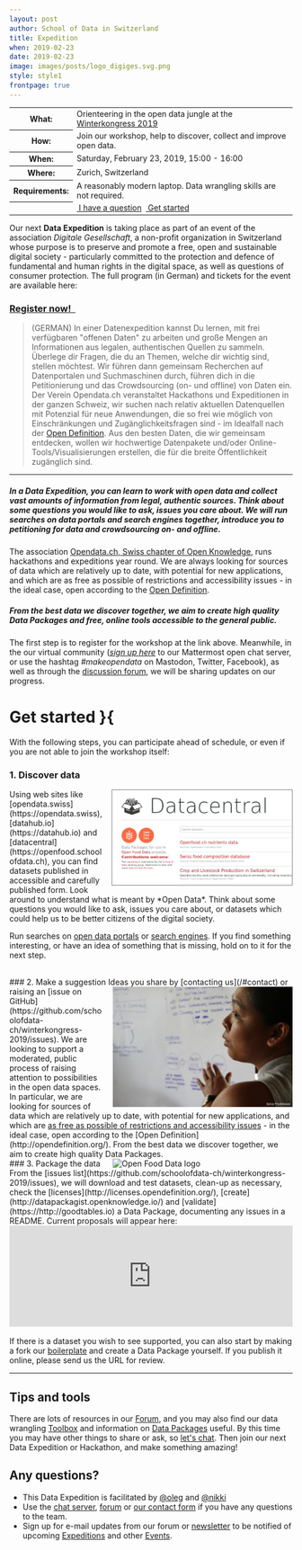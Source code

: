 ```yaml
---
layout: post
author: School of Data in Switzerland
title: Expedition
when: 2019-02-23
date: 2019-02-23
image: images/posts/logo_digiges.svg.png
style: style1
frontpage: true
---
```


<table>
<tr><th>What:</th><td>Orienteering in the open data jungle at the <a href="https://www.digitale-gesellschaft.ch/kongress/2019/">Winterkongress 2019</a></td></tr>
<tr><th>How:</th><td>Join our workshop, help to discover, collect and improve open data.</td></tr>
<tr><th>When:</th><td>Saturday, February 23, 2019, 15:00 - 16:00</td></tr>
<tr><th>Where:</th><td>Zurich, Switzerland</td></tr>
<tr><th>Requirements:</th><td>A reasonably modern laptop. Data wrangling skills are not required.</td></tr>
<tr><th></th><td> <a href="/#contact" class="button"><i style="color:blue" class="fa fa-question-circle-o" aria-hidden="true"></i>&nbsp;I have a question</a>&nbsp; <a href="#getstarted" class="button"><i style="color:#ed0" class="fa fa-lemon-o" aria-hidden="true"></i>&nbsp;Get started</a></td></tr>
</table>

<a name="register"></a>

Our next **Data Expedition** is taking place as part of an event of the association _Digitale Gesellschaft_, a non-profit organization in Switzerland whose purpose is to preserve and promote a free, open and sustainable digital society - particularly committed to the protection and defence of fundamental and human rights in the digital space, as well as questions of consumer protection. The full program (in German) and tickets for the event are available here:

<a name="getstarted"></a>
### <a href="https://www.digitale-gesellschaft.ch/2018/12/18/winterkongress-der-digitalen-gesellschaft-vom-23-februar-2019-programm-und-tickets-sind-verfuegbar/" class="button special">Register now! &nbsp;<i style="color:#ed0" class="fa fa-lemon-o fa-5" aria-hidden="true"></i></a>

> (GERMAN) In einer Datenexpedition kannst Du lernen, mit frei verfügbaren "offenen Daten" zu arbeiten und große Mengen an Informationen aus legalen, authentischen Quellen zu sammeln. Überlege dir Fragen, die du an Themen, welche dir wichtig sind, stellen möchtest. Wir führen dann gemeinsam Recherchen auf Datenportalen und Suchmaschinen durch, führen dich in die Petitionierung und das Crowdsourcing (on- und offline) von Daten ein. Der Verein Opendata.ch veranstaltet Hackathons und Expeditionen in der ganzen Schweiz, wir suchen nach relativ aktuellen Datenquellen mit Potenzial für neue Anwendungen, die so frei wie möglich von Einschränkungen und Zugänglichkeitsfragen sind - im Idealfall nach der [Open Definition](https://opendefinition.org/). Aus den besten Daten, die wir gemeinsam entdecken, wollen wir hochwertige Datenpakete und/oder Online-Tools/Visualisierungen erstellen, die für die breite Öffentlichkeit zugänglich sind.

---

##### In a Data Expedition, you can learn to work with open data and collect vast amounts of information from legal, authentic sources. Think about some questions you would like to ask, issues you care about. We will run searches on data portals and search engines together, introduce you to petitioning for data and crowdsourcing on- and offline.

The association [Opendata.ch, Swiss chapter of Open Knowledge](https://opendata.ch), runs hackathons and expeditions year round. We are always looking for sources of data which are relatively up to date, with potential for new applications, and which are as free as possible of restrictions and accessibility issues - in the ideal case, open according to the [Open Definition](https://opendefinition.org/).

##### From the best data we discover together, we aim to create high quality Data Packages and free, online tools accessible to the general public.

The first step is to register for the workshop at the link above. Meanwhile, in the our virtual community (*[sign up here](https://team.opendata.ch/signup_user_complete/?id=mfshrwcpyjyfdxui5g885erw5o)* to our Mattermost open chat server, or use the hashtag *#makeopendata* on Mastodon, Twitter, Facebook), as well as through the [discussion forum](https://forum.schoolofdata.ch/t/23-2-data-expedition-digiges/494), we will be sharing updates on our progress.

# Get started }{

With the following steps, you can participate ahead of schedule, or even if you are not able to join the workshop itself:

### 1. Discover data

<img align="right" style="margin-left:1em; border:1px solid grey" title="Screenshot of Datacentral" src="/images/posts/food-dc.jpg" width="320">
Using web sites like [opendata.swiss](https://opendata.swiss), [datahub.io](https://datahub.io) and [datacentral](https://openfood.schoolofdata.ch), you can find datasets published in accessible and carefully published form. Look around to understand what is meant by *Open Data*. Think about some questions you would like to ask, issues you care about, or datasets which could help us to be better citizens of the digital society.

Run searches on [open data portals](https://forum.schoolofdata.ch/t/open-data-portals-in-switzerland/497/1) or [search engines](https://en.wikipedia.org/wiki/List_of_search_engines). If you find something interesting, or have an idea of something that is missing, hold on to it for the next step.

<br clear="all">
### 2. Make a suggestion

<img align="right" style="margin-left:1em" title="Angelica by Sylvia Fredriksson" src="/images/camps/Angelica_sm_attributed.jpg" width="320">
Ideas you share by [contacting us](/#contact) or raising an [issue on GitHub](https://github.com/schoolofdata-ch/winterkongress-2019/issues). We are looking to support a moderated, public process of raising attention to possibilities in the open data spaces. In particular, we are looking for sources of data which are relatively up to date, with potential for new applications, and which are <u>as free as possible of restrictions and accessibility issues</u> - in the ideal case, open according to the [Open Definition](http://opendefinition.org/). From the best data we discover together, we aim to create high quality Data Packages.

<br clear="all">
### 3. Package the data

<img align="right" style="margin-left:1em" width="320" title="Open Food Data logo" src="https://blog.okfn.org/files/2016/02/Screen-Shot-2016-02-01-at-8.57.44-AM.png">
From the [issues list](https://github.com/schoolofdata-ch/winterkongress-2019/issues), we will download and test datasets, clean-up as necessary, check the [licenses](http://licenses.opendefinition.org/), [create](http://datapackagist.openknowledge.io/) and [validate](https://http://goodtables.io) a Data Package, documenting any issues in a README. Current proposals will appear here:

<iframe src="https://azu.github.io/github-issue-widget/?owner=schoolofdata-ch&repo=winterkongress-2019&limit=5&random" allowtransparency="true" frameborder="0" scrolling="0" width="100%" height="180"></iframe>

If there is a dataset you wish to see supported, you can also start by making a fork our [boilerplate](https://github.com/schoolofdata-ch/datapackage-boilerplate) and create a Data Package yourself. If you publish it online, please send us the URL for review.

---

## Tips and tools

There are lots of resources in our [Forum](https://forum.schoolofdata.ch), and you may also find our data wrangling [Toolbox](http://toolbox.schoolofdata.ch) and information on [Data Packages](http://openfood.schoolofdata.ch/about/) useful. By this time you may have other things to share or ask, so [let's chat](/#contact). Then join our next Data Expedition or Hackathon, and make something amazing!

<a name="contact"></a>
## Any questions?

- This Data Expedition is facilitated by [@oleg](https://forum.schoolofdata.ch/users/oleg/) and [@nikki](https://forum.schoolofdata.ch/users/nikki/)
- Use the [chat server](https://team.opendata.ch), [forum](https://forum.schoolofdata.ch) or [our contact form](http://schoolofdata.ch#contact) if you have any questions to the team.
- Sign up for e-mail updates from our forum or [newsletter](https://tinyletter.com/schoolofdata-ch) to be notified of upcoming [Expeditions](https://forum.schoolofdata.ch/c/expeditions) and other [Events](https://forum.schoolofdata.ch/c/events).
